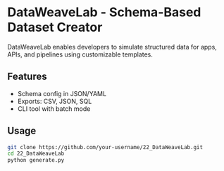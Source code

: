 # DataWeaveLab - Schema-Based Dataset Creator

DataWeaveLab enables developers to simulate structured data for apps, APIs, and pipelines using customizable templates.

## Features
- Schema config in JSON/YAML  
- Exports: CSV, JSON, SQL  
- CLI tool with batch mode  

## Usage
```bash
git clone https://github.com/your-username/22_DataWeaveLab.git
cd 22_DataWeaveLab
python generate.py

